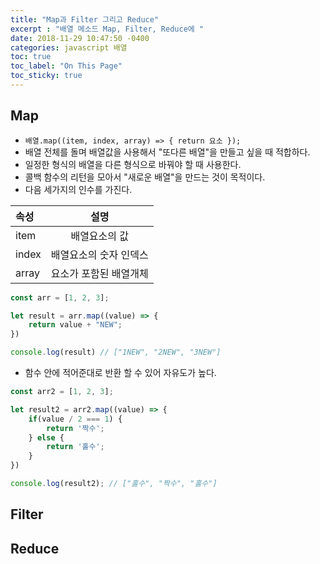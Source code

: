 ```yaml
---
title: "Map과 Filter 그리고 Reduce"
excerpt : "배열 메소드 Map, Filter, Reduce에 "
date: 2018-11-29 10:47:50 -0400
categories: javascript 배열
toc: true
toc_label: "On This Page"
toc_sticky: true
---
```

## Map
- `배열.map((item, index, array) => { return 요소 });`
- 배열 전체를 돌며 배열값을 사용해서 "또다른 배열"을 만들고 싶을 때 적합하다.
- 일정한 형식의 배열을 다른 형식으로 바꿔야 할 때 사용한다.
- 콜백 함수의 리턴을 모아서 "새로운 배열"을 만드는 것이 목적이다.
- 다음 세가지의 인수를 가진다.

| 속성 | 설명 |
|:--------|:-------:|
| item | 배열요소의 값 |
| index | 배열요소의 숫자 인덱스 |
| array | 요소가 포함된 배열개체 |

```js
const arr = [1, 2, 3];

let result = arr.map((value) => {
	return value + "NEW";
})

console.log(result) // ["1NEW", "2NEW", "3NEW"]
```

- 함수 안에 적어준대로 반환 할 수 있어 자유도가 높다.

```js
const arr2 = [1, 2, 3];

let result2 = arr2.map((value) => {
	if(value / 2 === 1) {
		return '짝수';
	} else {
		return '홀수';
	}
})

console.log(result2); // ["홀수", "짝수", "홀수"]
```

## Filter

## Reduce
